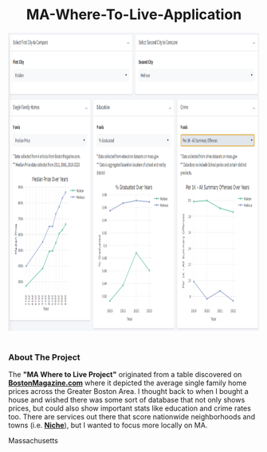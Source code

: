 <h1 align="center"> MA-Where-To-Live-Application </h1>
<div>
  <a href="https://github.com/christiantschmidt">
    <img src="https://github.com/christiantschmidt/MA-Where-To-Live-Application/blob/main/Screenshot%202024-05-08%20184044.png" alt="Dashboard Screenshot" width = "1080" height = "600">
  </a>
</div>
<br />   
<!-- ABOUT THE PROJECT -->
<div>
  <h3>About The Project</h3>
  <p>
    The <strong>"MA Where to Live Project"</strong> originated from a table discovered on 
    <a href="https://www.bostonmagazine.com/property/boston-single-family-home-prices-by-town-in-2023/"><strong>BostonMagazine.com</strong></a>
    where it depicted the average single family home prices across the Greater Boston Area. 
    I thought back to when I bought a house and wished there was some sort of database that not only shows prices, but could also show important stats like education and crime rates too.
    There are services out there that score nationwide neighborhoods and towns (i.e. <a href=https://www.niche.com/"><strong>Niche</strong></a>), but I wanted to focus more locally on MA.
  </p>
  <p>
    Massachusetts
  </p>
</div> 
